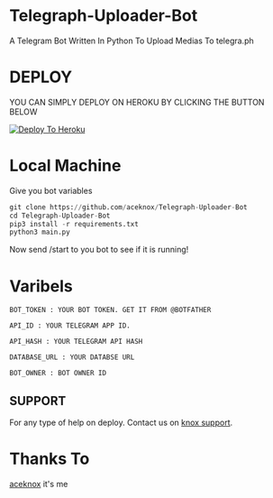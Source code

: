 # Telegraph-Uploader-Bot
A Telegram Bot Written In Python To Upload Medias To telegra.ph   

# DEPLOY
YOU CAN SIMPLY DEPLOY ON HEROKU BY CLICKING THE BUTTON BELOW

[![Deploy To Heroku](https://www.herokucdn.com/deploy/button.svg)](https://heroku.com/deploy?template=https://github.com/aceknox/Telegraph-Uploader-Bot/)

# Local Machine
Give you bot variables
```py
git clone https://github.com/aceknox/Telegraph-Uploader-Bot
cd Telegraph-Uploader-Bot
pip3 install -r requirements.txt
python3 main.py
```
Now send /start to you bot to see if it is running!


# Varibels

``BOT_TOKEN : YOUR BOT TOKEN. GET IT FROM @BOTFATHER``

``API_ID : YOUR TELEGRAM APP ID.``

``API_HASH : YOUR TELEGRAM API HASH``

``DATABASE_URL : YOUR DATABSE URL ``

``BOT_OWNER : BOT OWNER ID ``

## SUPPORT

For any type of help on deploy. Contact us on [knox support](https://telegram.me/knoxsupport).

# Thanks To

[aceknox](https://github.com/aceknox) it's me
